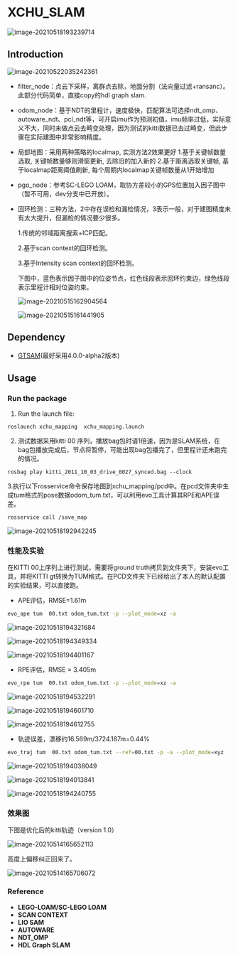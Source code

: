 # XCHU_SLAM

![image-20210518193239714](README/image-20210518193239714.png)

## Introduction

![image-20210522035242361](README/image-20210522035242361.png)

- filter_node：点云下采样，离群点去除，地面分割（法向量过滤+ransanc）。此部分代码简单，直接copy的hdl graph slam.

- odom_node：基于NDT的里程计，速度极快，匹配算法可选择ndt_omp、autoware_ndt、pcl_ndt等，可开启imu作为预测初值，imu频率过低，实际意义不大，同时未做点云去畸变处理，因为测试的kitti数据已去过畸变，但此步骤在实际建图中非常影响精度。

- 局部地图：采用两种策略的localmap, 实测方法2效果更好
  1.基于关键帧数量选取, 关键帧数量够则滑窗更新, 去除旧的加入新的
  2.基于距离选取关键帧, 基于localmap距离阈值刷新, 每个周期内localmap关键帧数量从1开始增加

- pgo_node：参考SC-LEGO LOAM，取协方差较小的GPS位置加入因子图中（暂不可用，dev分支中已开放）。

- 回环检测：三种方法，2中存在误检和漏检情况，3表示一般，对于建图精度未有太大提升，但漏检的情况要少很多。

  1.传统的邻域距离搜索+ICP匹配。

  2.基于scan context的回环检测。
  
  3.基于Intensity scan context的回环检测。
  
  下图中，蓝色表示因子图中的位姿节点，红色线段表示回环约束边，绿色线段表示里程计相对位姿约束。
  
  ![image-20210515162904564](README/image-2.png)
  
  ![image-20210515161441905](README/image-20210515161441905.png)

## Dependency

- [GTSAM](https://github.com/borglab/gtsam/releases)(最好采用4.0.0-alpha2版本)

## Usage

### Run the package

1. Run the launch file:

```shell
roslaunch xchu_mapping  xchu_mapping.launch 
```

2. 测试数据采用kitti 00 序列，播放bag包时请1倍速，因为是SLAM系统，在bag包播放完成后，节点将暂停，可能出现bag包播完了，但里程计还未跑完的情况。

```shell
rosbag play kitti_2011_10_03_drive_0027_synced.bag --clock
```

   3.执行以下rosservice命令保存地图到xchu_mapping/pcd中。在pcd文件夹中生成tum格式的pose数据odom_tum.txt，可以利用evo工具计算其RPE和APE误差。

```bash
rosservice call /save_map
```

![image-20210518192942245](README/image-20210518192942245.png)

### 性能及实验

在KITTI 00上序列上进行测试，需要将ground truth拷贝到文件夹下，安装evo工具，并将KITTI gt转换为TUM格式。在PCD文件夹下已经给出了本人的默认配置的实验结果，可以直接跑。

- APE评估，RMSE=1.61m

```sh
evo_ape tum  00.txt odom_tum.txt -p --plot_mode=xz -a 
```

![image-20210518194321684](README/image-20210518194321684.png)

![image-20210518194349334](README/image-20210518194349334.png)

![image-20210518194401167](README/image-20210518194401167.png)

- RPE评估，RMSE = 3.405m
```sh
evo_rpe tum  00.txt odom_tum.txt -p --plot_mode=xz -a 
```

![image-20210518194532291](README/image-20210518194532291.png)

![image-20210518194601710](README/image-20210518194601710.png)

![image-20210518194612755](README/image-20210518194612755.png)

- 轨迹误差，漂移约16.569m/3724.187m=0.44%

```sh
evo_traj tum  00.txt odom_tum.txt --ref=00.txt -p -a --plot_mode=xyz
```

![image-20210518194038049](README/image-20210518194038049.png)

![image-20210518194013841](README/image-20210518194013841.png)

![image-20210518194240755](README/image-20210518194240755.png)



### 效果图

下图是优化后的kitti轨迹（version 1.0）

![image-20210514165652113](README/image-20210514165652113.png)

高度上偏移纠正回来了。

![image-20210514165706072](README/image-20210514165706072.png)

### Reference

- **LEGO-LOAM/SC-LEGO LOAM**
- **SCAN CONTEXT**
- **LIO SAM**
- **AUTOWARE**
- **NDT_OMP**
- **HDL Graph SLAM**
